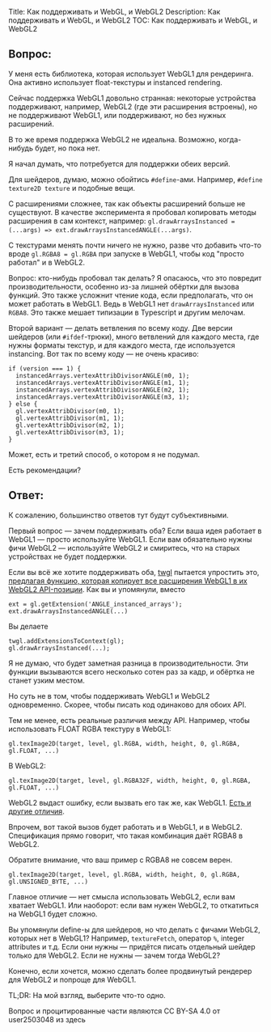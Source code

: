 Title: Как поддерживать и WebGL, и WebGL2
Description: Как поддерживать и WebGL, и WebGL2
TOC: Как поддерживать и WebGL, и WebGL2

## Вопрос:

У меня есть библиотека, которая использует WebGL1 для рендеринга.
Она активно использует float-текстуры и instanced rendering.

Сейчас поддержка WebGL1 довольно странная: некоторые устройства поддерживают, например, WebGL2 (где эти расширения встроены), но не поддерживают WebGL1, или поддерживают, но без нужных расширений.

В то же время поддержка WebGL2 не идеальна. Возможно, когда-нибудь будет, но пока нет.

Я начал думать, что потребуется для поддержки обеих версий.

Для шейдеров, думаю, можно обойтись `#define`-ами. Например, `#define texture2D texture` и подобные вещи.

С расширениями сложнее, так как объекты расширений больше не существуют.
В качестве эксперимента я пробовал копировать методы расширения в сам контекст, например: `gl.drawArraysInstanced = (...args) => ext.drawArraysInstancedANGLE(...args)`.

С текстурами менять почти ничего не нужно, разве что добавить что-то вроде `gl.RGBA8 = gl.RGBA` при запуске в WebGL1, чтобы код "просто работал" и в WebGL2.

Вопрос: кто-нибудь пробовал так делать?
Я опасаюсь, что это повредит производительности, особенно из-за лишней обёртки для вызова функций.
Это также усложнит чтение кода, если предполагать, что он может работать в WebGL1. Ведь в WebGL1 нет `drawArraysInstanced` или `RGBA8`. Это также мешает типизации в Typescript и другим мелочам.

Второй вариант — делать ветвления по всему коду. Две версии шейдеров (или `#ifdef`-трюки), много ветвлений для каждого места, где нужны форматы текстур, и для каждого места, где используется instancing.
Вот так по всему коду — не очень красиво:

    if (version === 1) {
      instancedArrays.vertexAttribDivisorANGLE(m0, 1);
      instancedArrays.vertexAttribDivisorANGLE(m1, 1);
      instancedArrays.vertexAttribDivisorANGLE(m2, 1);
      instancedArrays.vertexAttribDivisorANGLE(m3, 1);
    } else {
      gl.vertexAttribDivisor(m0, 1);
      gl.vertexAttribDivisor(m1, 1);
      gl.vertexAttribDivisor(m2, 1);
      gl.vertexAttribDivisor(m3, 1);
    }

Может, есть и третий способ, о котором я не подумал.

Есть рекомендации?

## Ответ:

К сожалению, большинство ответов тут будут субъективными.

Первый вопрос — зачем поддерживать оба? Если ваша идея работает в WebGL1 — просто используйте WebGL1. Если вам обязательно нужны фичи WebGL2 — используйте WebGL2 и смиритесь, что на старых устройствах не будет поддержки.

Если вы всё же хотите поддерживать оба, [twgl](https://twgljs.org) пытается упростить это, [предлагая функцию, которая копирует все расширения WebGL1 в их WebGL2 API-позиции](http://twgljs.org/docs/module-twgl.html#.addExtensionsToContext). Как вы и упомянули, вместо

    ext = gl.getExtension('ANGLE_instanced_arrays');
    ext.drawArraysInstancedANGLE(...)

Вы делаете

    twgl.addExtensionsToContext(gl);
    gl.drawArraysInstanced(...);

Я не думаю, что будет заметная разница в производительности. Эти функции вызываются всего несколько сотен раз за кадр, и обёртка не станет узким местом.

Но суть не в том, чтобы поддерживать WebGL1 и WebGL2 одновременно. Скорее, чтобы писать код одинаково для обоих API.

Тем не менее, есть реальные различия между API. Например, чтобы использовать FLOAT RGBA текстуру в WebGL1:

    gl.texImage2D(target, level, gl.RGBA, width, height, 0, gl.RGBA, gl.FLOAT, ...)

В WebGL2:

    gl.texImage2D(target, level, gl.RGBA32F, width, height, 0, gl.RGBA, gl.FLOAT, ...)

WebGL2 выдаст ошибку, если вызвать его так же, как WebGL1. [Есть и другие отличия](https://webgl2fundamentals.org/webgl/lessons/webgl1-to-webgl2.html).

Впрочем, вот такой вызов будет работать и в WebGL1, и в WebGL2. Спецификация прямо говорит, что такая комбинация даёт RGBA8 в WebGL2.

Обратите внимание, что ваш пример с RGBA8 не совсем верен.

    gl.texImage2D(target, level, gl.RGBA, width, height, 0, gl.RGBA, gl.UNSIGNED_BYTE, ...)

Главное отличие — нет смысла использовать WebGL2, если вам хватает WebGL1. Или наоборот: если вам нужен WebGL2, то откатиться на WebGL1 будет сложно.

Вы упомянули define-ы для шейдеров, но что делать с фичами WebGL2, которых нет в WebGL1? Например, `textureFetch`, оператор `%`, integer attributes и т.д. Если они нужны — придётся писать отдельный шейдер только для WebGL2. Если не нужны — зачем тогда WebGL2?

Конечно, если хочется, можно сделать более продвинутый рендерер для WebGL2 и попроще для WebGL1.

TL;DR: На мой взгляд, выберите что-то одно.

<div class="so">
  <div>Вопрос и процитированные части являются 
    CC BY-SA 4.0 от
    <a data-href="https://stackoverflow.com/users/2503048">user2503048</a>
    из
    <a data-href="https://stackoverflow.com/questions/59490319">здесь</a>
  </div>
</div> 